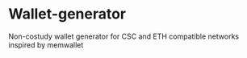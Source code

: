# Wallet-generator
Non-costudy wallet generator for CSC and ETH compatible networks inspired by memwallet
